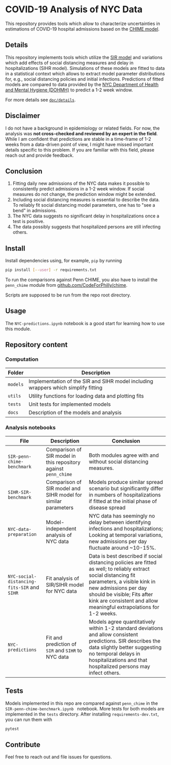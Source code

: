 # COVID-19 Analysis of NYC Data

This repository provides tools which allow to characterize uncertainties in estimations of COVID-19 hospital admissions based on the [CHIME model](https://github.com/CodeForPhilly/chime).

## Details

This repository implements tools which utilize the [SIR model](https://en.wikipedia.org/wiki/Compartmental_models_in_epidemiology#The_SIR_model) and variations which add effects of social distancing measures and delay in hospitalizations (SIHR model).
Simulations of these models are fitted to data in a statistical context which allows to extract model parameter distributions for, e.g., social distancing policies and initial infections.
Predictions of fitted models are compared to data provided by the [NYC Department of Health and Mental Hygiene (DOHMH)](https://github.com/nychealth/coronavirus-data) to predict a 1-2 week window.

For more details see [`doc/details`](doc/details.md).

## Disclaimer

I do not have a background in epidemiology or related fields.
For now, the analysis was **not cross-checked and reviewed by an expert in the field**.
While I am confident that predictions are stable in a time-frame of 1-2 weeks from a data-driven point of view, I might have missed important details specific to this problem.
If you are familiar with this field, please reach out and provide feedback.

## Conclusion

1. Fitting daily new admissions of the NYC data makes it possible to consistently predict admissions in a 1-2 week window.
If social measures do not change, the prediction window might be extended.
2. Including social distancing measures is essential to describe the data. To reliably fit social distancing model parameters, one has to "see a bend" in admissions.
3. The NYC data suggests no significant delay in hospitalizations once a test is positive.
4. The data possibly suggests that hospitalized persons are still infecting others.



## Install

Install dependencies using, for example, `pip` by running
```bash
pip install [--user] -r requirements.txt
```
To run the comparisons against Penn CHIME, you also have to install the `penn_chime` module from [github.com/CodeForPhilly/chime](https://github.com/CodeForPhilly/chime).

Scripts are supposed to be run from the repo root directory.


## Usage

The `NYC-predictions.ipynb` notebook is a good start for learning how to use this module.

## Repository content

### Computation

Folder | Description
---|---
`models` | Implementation of the SIR and SIHR model including wrappers which simplify fitting
`utils` | Utility functions for loading data and plotting fits
`tests` | Unit tests for implemented models
`docs` | Description of the models and analysis

### Analysis notebooks

File | Description | Conclusion
---|---|---
`SIR-penn-chime-benchmark` | Comparison of SIR model in this repository against `penn_chime` | Both modules agree with and without social distancing measures.
`SIHR-SIR-benchmark` | Comparison of SIR model and SIHR model for similar parameters | Models produce similar spread scenario but significantly differ in numbers of hospitalizations if fitted at the initial phase of disease spread
`NYC-data-preparation` | Model-independent analysis of NYC data | NYC data has seemingly no delay between identifying infections and hospitalizations; Looking at temporal variations, new admissions per day fluctuate around ~10-15%.
`NYC-social-distancing-fits-SIR` and `SIHR` | Fit analysis of SIR/SIHR model for NYC data | Data is best described if social distancing policies are fitted as well; to reliably extract social distancing fit parameters, a visible kink in new admissions per day should be visible; Fits after kink are consistent and allow meaningful extrapolations for 1-2 weeks.
`NYC-predictions` | Fit and prediction of `SIR` and `SIHR` to NYC data |  Models agree quantitatively within 1-2 standard deviations and allow consistent predictions. SIR describes the data slightly better suggesting no temporal delays in hospitalizations and that hospitalized persons may infect others.

## Tests

Models implemented in this repo are compared against `penn_chime` in the `SIR-penn-chime-benchmark.ipynb ` notebook.
More tests for both models are implemented in the `tests` directory.
After installing `requirements-dev.txt`, you can run them with
```bash
pytest
```

## Contribute

Feel free to reach out and file issues for questions.
